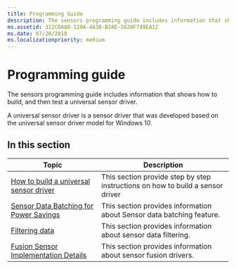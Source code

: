 ```yaml
---
title: Programming Guide
description: The sensors programming guide includes information that shows how to build, and then test a universal sensor driver.
ms.assetid: 312C0A80-120A-4A3B-B2AE-2620F749EA12
ms.date: 07/20/2018
ms.localizationpriority: medium
---
```


# Programming guide


The sensors programming guide includes information that shows how to build, and then test a universal sensor driver.

A universal sensor driver is a sensor driver that was developed based on the universal sensor driver model for Windows 10.

## In this section

|Topic|Description|
|---|---|
|[How to build a universal sensor driver](how-to-build-a-universal-sensor-driver.md)|This section provide step by step instructions on how to build a sensor driver|
|[Sensor Data Batching for Power Savings](sensor-batching-for-power-saving-.md)|This section provides information about Sensor data batching feature.|
|[Filtering data](filtering-data-v2.md)|This section provides information about sensor data filtering.|
|[Fusion Sensor Implementation Details](fusion-sensor-implementation-details.md)|This section provides information about sensor fusion drivers.|


 




